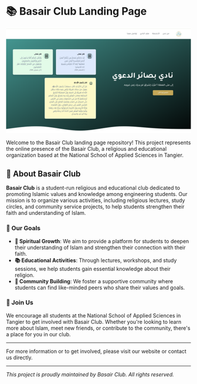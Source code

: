 # 📚 Basair Club Landing Page

![Hero Image](public/hero.png)

Welcome to the Basair Club landing page repository! This project represents the online presence of the Basair Club, a religious and educational organization based at the National School of Applied Sciences in Tangier.

## 🌟 About Basair Club

**Basair Club** is a student-run religious and educational club dedicated to promoting Islamic values and knowledge among engineering students. Our mission is to organize various activities, including religious lectures, study circles, and community service projects, to help students strengthen their faith and understanding of Islam.

### 🎯 Our Goals

- **🌱 Spiritual Growth**: We aim to provide a platform for students to deepen their understanding of Islam and strengthen their connection with their faith.
- **📚 Educational Activities**: Through lectures, workshops, and study sessions, we help students gain essential knowledge about their religion.
- **🤝 Community Building**: We foster a supportive community where students can find like-minded peers who share their values and goals.

### 🤗 Join Us

We encourage all students at the National School of Applied Sciences in Tangier to get involved with Basair Club. Whether you're looking to learn more about Islam, meet new friends, or contribute to the community, there's a place for you in our club.

---

For more information or to get involved, please visit our website or contact us directly.

---

_This project is proudly maintained by Basair Club. All rights reserved._
